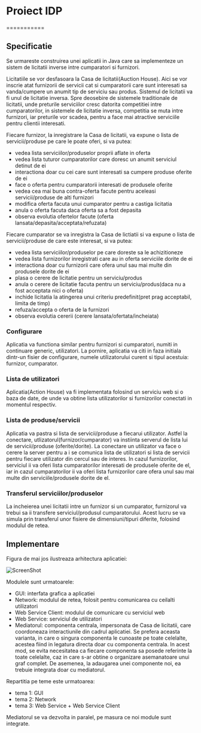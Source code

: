 # Proiect IDP
===========

## Specificatie

Se urmareste construirea unei aplicatii in Java care sa implementeze un sistem de licitatii inverse intre cumparatori si furnizori. 

Licitatiile se vor desfasoara la Casa de licitatii(Auction House). Aici se vor inscrie atat furnizorii de servicii cat si cumparatorii care sunt interesati sa vanda/cumpere un anumit tip de serviciu sau produs.
Sistemul de licitatii va fi unul de licitatie inversa. Spre deosebire de sistemele traditionale de licitatii, unde preturile serviciilor cresc datorita competitiei intre cumparatorilor, in sistemele de licitatie inversa, competitia se muta intre furnizori, iar preturile vor scadea, pentru a face mai atractive serviciile pentru clientii interesati.

Fiecare furnizor, la inregistrare la Casa de licitatii, va expune o lista de servicii/produse pe care le poate oferi, si va putea:

* vedea lista serviciilor/produselor proprii aflate in oferta
* vedea lista tuturor cumparatorilor care doresc un anumit serviciul detinut de ei
* interactiona doar cu cei care sunt interesati sa cumpere produse oferite de ei
* face o oferta pentru cumparatorii interesati de produsele oferite
* vedea cea mai buna contra-oferta facute pentru aceleasi servicii/produse de alti furnizori
* modifica oferta facuta unui cumparator pentru a castiga licitatia
* anula o oferta facuta daca oferta sa a fost depasita
* observa evolutia ofertelor facute (oferta lansata/depasita/acceptata/refuzata)

Fiecare cumparator se va inregistra la Casa de lictiatii si va expune o lista de servicii/produse de care este interesat, si va putea:

* vedea lista serviciilor/produselor pe care doreste sa le achizitioneze
* vedea lista furnizorilor inregistrati care au in oferta serviciile dorite de ei
* interactiona doar cu furnizorii care ofera unul sau mai multe din produsele dorite de ei
* plasa o cerere de licitatie pentru un serviciu/produs
* anula o cerere de licitatie facuta pentru un serviciu/produs(daca nu a fost acceptata nici o oferta)
* inchide licitatia la atingerea unui criteriu predefinit(pret prag acceptabil, limita de timp)
* refuza/accepta o oferta de la furnizori
* observa evolutia cererii (cerere lansata/ofertata/incheiata)

### Configurare

Aplicatia va functiona similar pentru furnizori si cumparatori, numiti in continuare generic, utilizatori.
La pornire, aplicatia va citi in faza initiala dintr-un fisier de configurare, numele utilizatorului curent si tipul acestuia: furnizor, cumparator.

### Lista de utilizatori

Aplicatia(Action House) va fi implementata folosind un serviciu web si o baza de date, de unde va obtine lista utilizatorilor si furnizorilor conectati in momentul respectiv.

### Lista de produse/servicii

Aplicatia va pastra si lista de servicii/produse a fiecarui utilizator. Astfel la conectare, utlizatorul(furnizor/cumparator) va instiinta serverul de lista lui de servicii/produse (oferite/dorite).
La conectare un utilizator va face o cerere la server pentru a i se comunica lista de utilizatori si lista de servicii pentru fiecare utilizator din cercul sau de interes.
In cazul furnizorilor, serviciul ii va oferi lista cumparatorilor interesati de produsele oferite de el, iar in cazul cumparatorilor ii va oferi lista furnizorilor care ofera unul sau mai multe din serviciile/produsele dorite de el.

### Transferul serviciilor/produselor

La incheierea unei licitatii intre un furnizor si un cumparator, furnizorul va trebui sa ii transfere serviciul/produsul cumparatorului. Acest lucru se va simula prin transferul unor fisiere de dimensiuni/tipuri diferite, folosind modulul de retea.

## Implementare

Figura de mai jos ilustreaza arhitectura aplicatiei:

![ScreenShot](http://elf.cs.pub.ro/idp/_media/teme/t0/arch.jpg?cache=)

Modulele sunt urmatoarele:

* GUI: interfata grafica a aplicatiei
* Network: modulul de retea, folosit pentru comunicarea cu ceilalti utilizatori
* Web Service Client: modulul de comunicare cu serviciul web
* Web Service: serviciul de utilizatori
* Mediatorul: componenta centrala, impersonata de Casa de licitatii, care coordoneaza interactiunile din cadrul aplicatiei. Se prefera aceasta varianta, in care o singura componenta le cunoaste pe toate celelalte, acestea fiind in legatura directa doar cu componenta centrala. In acest mod, se evita necesitatea ca fiecare componenta sa posede referinte la toate celelalte, caz in care s-ar obtine o organizare asemanatoare unui graf complet. De asemenea, la adaugarea unei componente noi, ea trebuie integrata doar cu mediatorul.

Repartitia pe teme este urmatoarea:

* tema 1: GUI
* tema 2: Network
* tema 3: Web Service + Web Service Client

Mediatorul se va dezvolta in paralel, pe masura ce noi module sunt integrate.
